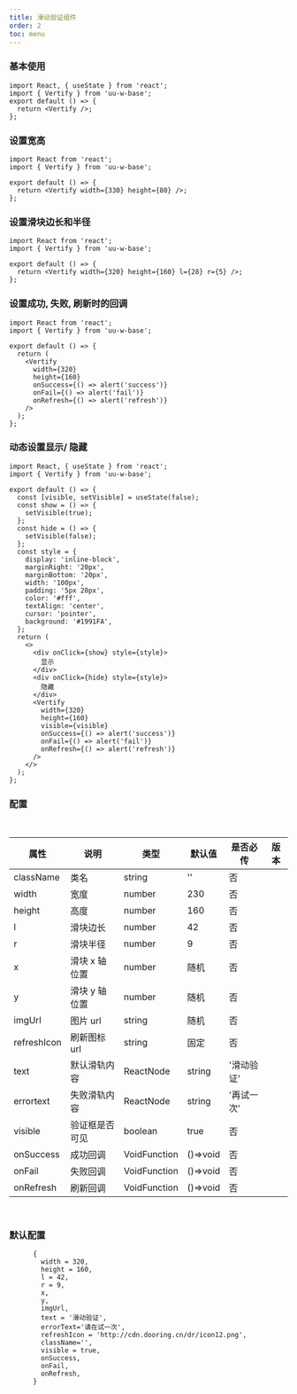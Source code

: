 ```yaml
---
title: 滑动验证组件
order: 2
toc: menu
---
```


### 基本使用

```tsx
import React, { useState } from 'react';
import { Vertify } from 'uu-w-base';
export default () => {
  return <Vertify />;
};
```

### 设置宽高

```tsx
import React from 'react';
import { Vertify } from 'uu-w-base';

export default () => {
  return <Vertify width={330} height={80} />;
};
```

### 设置滑块边长和半径

```tsx
import React from 'react';
import { Vertify } from 'uu-w-base';

export default () => {
  return <Vertify width={320} height={160} l={28} r={5} />;
};
```

### 设置成功, 失败, 刷新时的回调

```tsx
import React from 'react';
import { Vertify } from 'uu-w-base';

export default () => {
  return (
    <Vertify
      width={320}
      height={160}
      onSuccess={() => alert('success')}
      onFail={() => alert('fail')}
      onRefresh={() => alert('refresh')}
    />
  );
};
```

### 动态设置显示/ 隐藏

```tsx
import React, { useState } from 'react';
import { Vertify } from 'uu-w-base';

export default () => {
  const [visible, setVisible] = useState(false);
  const show = () => {
    setVisible(true);
  };
  const hide = () => {
    setVisible(false);
  };
  const style = {
    display: 'inline-block',
    marginRight: '20px',
    marginBottom: '20px',
    width: '100px',
    padding: '5px 20px',
    color: '#fff',
    textAlign: 'center',
    cursor: 'pointer',
    background: '#1991FA',
  };
  return (
    <>
      <div onClick={show} style={style}>
        显示
      </div>
      <div onClick={hide} style={style}>
        隐藏
      </div>
      <Vertify
        width={320}
        height={160}
        visible={visible}
        onSuccess={() => alert('success')}
        onFail={() => alert('fail')}
        onRefresh={() => alert('refresh')}
      />
    </>
  );
};
```

### 配置

<br />

| 属性        | 说明           | 类型         | 默认值   | 是否必传   | 版本 |
| ----------- | -------------- | ------------ | -------- | ---------- | ---- |
| className   | 类名           | string       | ''       | 否         |      |
| width       | 宽度           | number       | 230      | 否         |      |
| height      | 高度           | number       | 160      | 否         |      |
| l           | 滑块边长       | number       | 42       | 否         |      |
| r           | 滑块半径       | number       | 9        | 否         |      |
| x           | 滑块 x 轴位置  | number       | 随机     | 否         |      |
| y           | 滑块 y 轴位置  | number       | 随机     | 否         |      |
| imgUrl      | 图片 url       | string       | 随机     | 否         |      |
| refreshIcon | 刷新图标 url   | string       | 固定     | 否         |      |
| text        | 默认滑轨内容   | ReactNode    | string   | '滑动验证' |      |
| errortext   | 失败滑轨内容   | ReactNode    | string   | '再试一次' |      |
| visible     | 验证框是否可见 | boolean      | true     | 否         |      |
| onSuccess   | 成功回调       | VoidFunction | ()=>void | 否         |      |
| onFail      | 失败回调       | VoidFunction | ()=>void | 否         |      |
| onRefresh   | 刷新回调       | VoidFunction | ()=>void | 否         |      |

<br />

### 默认配置

```
      {
        width = 320,
        height = 160,
        l = 42,
        r = 9,
        x,
        y,
        imgUrl,
        text = '滑动验证',
        errorText='请在试一次',
        refreshIcon = 'http://cdn.dooring.cn/dr/icon12.png',
        className='',
        visible = true,
        onSuccess,
        onFail,
        onRefresh,
      }
```

